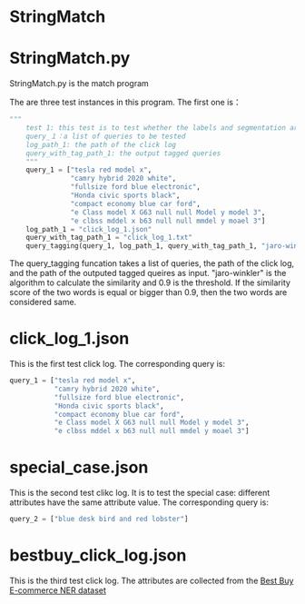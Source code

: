 # StringMatch

# StringMatch.py
StringMatch.py is the match program

The are three test instances in this program. The first one is：

```python
"""
    test 1: this test is to test whether the labels and segmentation are right or not
    query_１：a list of queries to be tested
    log_path_1: the path of the click log
    query_with_tag_path_1: the output tagged queries
    """
    query_1 = ["tesla red model x",
               "camry hybrid 2020 white",
               "fullsize ford blue electronic",
               "Honda civic sports black",
               "compact economy blue car ford",
               "e Class model X G63 null null Model y model 3",
               "e clbss mddel x b63 null null mmdel y moael 3"]
    log_path_1 = "click_log_1.json"
    query_with_tag_path_1 = "click_log_1.txt"
    query_tagging(query_1, log_path_1, query_with_tag_path_1, "jaro-winkler", 0.9)
```
The query_tagging funcation takes a list of queries, the path of the click log, and the path of the outputed tagged queires as input. "jaro-winkler" is the algorithm to calculate the similarity and 0.9 is the threshold. If the similarity score of the two words is equal or bigger than 0.9, then the two words are considered same.

# click_log_1.json
This is the first test click log. The corresponding query is:
```python
query_1 = ["tesla red model x",
           "camry hybrid 2020 white",
           "fullsize ford blue electronic",
           "Honda civic sports black",
           "compact economy blue car ford",
           "e Class model X G63 null null Model y model 3",
           "e clbss mddel x b63 null null mmdel y moael 3"]
```
# special_case.json
This is the second test clikc log. It is to test the special case: different attributes have the same attribute value. The corresponding query is:
```python
query_2 = ["blue desk bird and red lobster"]
```
# bestbuy_click_log.json
This is the third test click log. The attributes are collected from the [Best Buy E-commerce NER dataset](https://dataturks.com/projects/Mohan/Best%20Buy%20E-commerce%20NER%20dataset)

